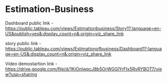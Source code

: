 # Estimation-Business


Dashboard public link - https://public.tableau.com/views/Estimationbusiness/Story1?:language=en-US&publish=yes&:display_count=n&:origin=viz_share_link


story public link - https://public.tableau.com/views/Estimationofbusiness/Dashboard1?:language=en-US&:display_count=n&:origin=viz_share_link


Video demostartion link - https://drive.google.com/file/d/1KiOnIwpcJ8b5OrWGGlYrFIx5RvRYBOT7/view?usp=sharing
